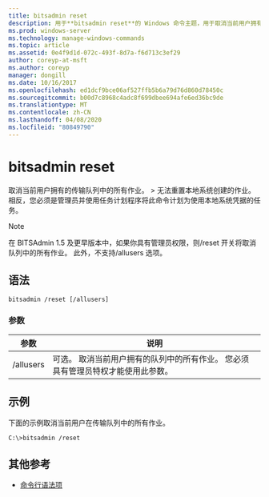 ```yaml
---
title: bitsadmin reset
description: 用于**bitsadmin reset**的 Windows 命令主题，用于取消当前用户拥有的传输队列中的所有作业。
ms.prod: windows-server
ms.technology: manage-windows-commands
ms.topic: article
ms.assetid: 0e4f9d1d-072c-493f-8d7a-f6d713c3ef29
author: coreyp-at-msft
ms.author: coreyp
manager: dongill
ms.date: 10/16/2017
ms.openlocfilehash: ed1dcf9bce06af527ffb5b6a79d76d860d78450c
ms.sourcegitcommit: b00d7c8968c4adc8f699dbee694afe6ed36bc9de
ms.translationtype: MT
ms.contentlocale: zh-CN
ms.lasthandoff: 04/08/2020
ms.locfileid: "80849790"
---
```

# <a name="bitsadmin-reset"></a>bitsadmin reset

取消当前用户拥有的传输队列中的所有作业。 > 无法重置本地系统创建的作业。 相反，您必须是管理员并使用任务计划程序将此命令计划为使用本地系统凭据的任务。

> [!NOTE]
> 在 BITSAdmin 1.5 及更早版本中，如果你具有管理员权限，则/reset 开关将取消队列中的所有作业。 此外，不支持/allusers 选项。

## <a name="syntax"></a>语法

```
bitsadmin /reset [/allusers]
```

### <a name="parameters"></a>参数

| 参数 | 说明 |
| -------------- | -------------- |
| /allusers | 可选。 取消当前用户拥有的队列中的所有作业。 您必须具有管理员特权才能使用此参数。 |

## <a name="examples"></a><a name=BKMK_examples></a>示例

下面的示例取消当前用户在传输队列中的所有作业。

```
C:\>bitsadmin /reset
```

## <a name="additional-references"></a>其他参考

- [命令行语法项](command-line-syntax-key.md)